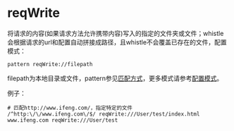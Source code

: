 # reqWrite
将请求的内容(如果请求方法允许携带内容)写入的指定的文件夹或文件；whistle会根据请求的url和配置自动拼接成路径，且whistle不会覆盖已存在的文件，配置模式：

	pattern reqWrite://filepath
	
filepath为本地目录或文件，pattern参见[匹配方式](../pattern.html)，更多模式请参考[配置模式](../mode.html)。

例子：

	# 匹配http://www.ifeng.com/，指定特定的文件
	/^http:\/\/www.ifeng.com\/$/ reqWrite:///User/test/index.html
	www.ifeng.com reqWrite:///User/test